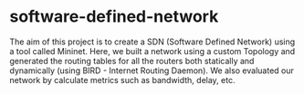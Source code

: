 # software-defined-network
The aim of this project is to create a SDN (Software Defined Network) using a tool called Mininet. Here, we built a network using a custom Topology and generated the routing tables for all the routers both statically and dynamically (using BIRD - Internet Routing Daemon). We also evaluated our network by calculate metrics such as bandwidth, delay, etc.
